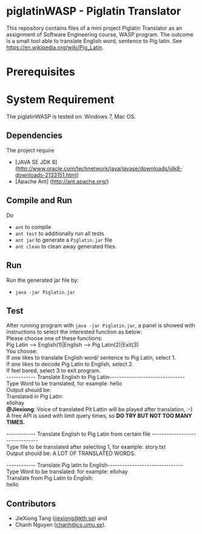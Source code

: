 # piglatinWASP - Piglatin Translator
This repository contains files of a mini project Piglatin Translator as an assignment of Software Engineering course, WASP program.
The outcome is a small tool able to translate English word, sentence to Pig latin. See https://en.wikipedia.org/wiki/Pig_Latin. 

# Prerequisites
# System Requirement 
The piglatinWASP is tested on: Windows 7, Mac OS.  
## Dependencies
The project require 
* [JAVA SE JDK 8] (http://www.oracle.com/technetwork/java/javase/downloads/jdk8-downloads-2133151.html)
* [Apache Ant] (http://ant.apache.org/)

## Compile and Run
Do
* `ant` to compile
* `ant test` to additionally run all tests
* `ant jar` to generate a `Piglatin.jar` file
* `ant clean` to clean away generated files.

## Run

Run the generated jar file by:
* `java -jar Piglatin.jar`

## Test
After running program with `java -jar Piglatin.jar`, a panel is showed with instructions to select the interested function as below:<br />
Please choose one of these functions:<br />
Pig Latin --> English(1)|English --> Pig Latin(2)|Exit(3)<br />
You choose:<br />
If one likes to translate English word/ sentence to Pig Latin, select 1.<br />
If one likes to decode Pig Latin to English, select 2.<br />
If feel bored, select 3 to exit program.<br />
------------ Translate English to Pig Latin-------------------------------<br />
Type Word to be translated, for example: hello<br />
Output should be: <br />
Translated in Pig Latin:<br />
ellohay<br />
**@Jiexiong**: Voice of translated Pit Lattin will be played after translation, :-) A free API is used with limit query times, so **DO TRY BUT NOT TOO MANY TIMES.**

------------ Translate English to Pig Latin from certain file -------------------------------<br />
Type file to be translated after selecting 1, for example: story.txt <br />
Output should be: A LOT OF TRANSLATED WORDS.

------------ Translate Pig latin to English-------------------------------<br />
Type Word to be translated: for example: ellohay<br />
Translate from Pig Latin to English:<br />
hello<br />

## Contributors
* JieXiong Tang (jiexiong@kth.se) and
* Chanh Nguyen (chanh@cs.umu.se).


